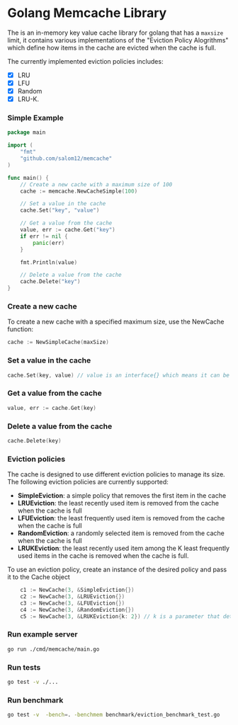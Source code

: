 # Golang Memcache Library

The is an in-memory key value cache library for golang that has a `maxsize` limit,
it contains various implementations of the "Eviction Policy Alogrithms" which define how items in the cache are evicted when the cache is full.

The currently implemented eviction policies includes:

- [x] LRU
- [x] LFU
- [x] Random
- [x] LRU-K.

### Simple Example

```go
package main

import (
    "fmt"
    "github.com/salom12/memcache"
)

func main() {
    // Create a new cache with a maximum size of 100
    cache := memcache.NewCacheSimple(100)

    // Set a value in the cache
    cache.Set("key", "value")

    // Get a value from the cache
    value, err := cache.Get("key")
    if err != nil {
    	panic(err)
    }

    fmt.Println(value)

    // Delete a value from the cache
    cache.Delete("key")
}
```

### Create a new cache

To create a new cache with a specified maximum size, use the NewCache function:

```go
cache := NewSimpleCache(maxSize)
```

### Set a value in the cache

```go
cache.Set(key, value) // value is an interface{} which means it can be anything
```

### Get a value from the cache

```go
value, err := cache.Get(key)
```

### Delete a value from the cache

```go
cache.Delete(key)
```

### Eviction policies

The cache is designed to use different eviction policies to manage its size. The following eviction policies are currently supported:

- **SimpleEviction**: a simple policy that removes the first item in the cache
- **LRUEviction**: the least recently used item is removed from the cache when the cache is full
- **LFUEviction**: the least frequently used item is removed from the cache when the cache is full
- **RandomEviction**: a randomly selected item is removed from the cache when the cache is full
- **LRUKEviction**: the least recently used item among the K least frequently used items in the cache is removed when the cache is full.

To use an eviction policy, create an instance of the desired policy and pass it to the Cache object

```go
    c1 := NewCache(3, &SimpleEviction{})
    c2 := NewCache(3, &LRUEviction{})
    c3 := NewCache(3, &LFUEviction{})
    c4 := NewCache(3, &RandomEviction{})
    c5 := NewCache(3, &LRUKEviction{k: 2}) // k is a parameter that determines how many items should be kept in the cache before they are considered for eviction
```

### Run example server

```sh
go run ./cmd/memcache/main.go
```

### Run tests

```sh
go test -v ./...
```

### Run benchmark

```sh
go test -v  -bench=. -benchmem benchmark/eviction_benchmark_test.go
```
